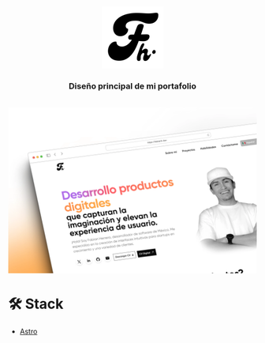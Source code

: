<main>
  <div align="center">
    <picture height="250em" align="center">
      <source
        media='(prefers-color-scheme: dark)'
        srcSet='https://github.com/FabianHermar/fabianh.dev/blob/main/public/svg/light-logo.svg'
      />
      <source
        media='(prefers-color-scheme: light)'
        srcSet='https://github.com/FabianHermar/fabianh.dev/blob/main/public/svg/dark-logo.svg'
      />
      <img
        height="125em"
        alt='Boxode Logo'
        src='https://github.com/FabianHermar/fabianh.dev/blob/main/public/svg/dark-logo.svg'
      />
    </picture>
  <h3>Diseño principal de mi portafolio</h3>
    <br />
    <img src="https://github.com/FabianHermar/fabianh.dev/blob/main/public/FH_mockup.webp" alt="Web design of my personal portfolio" />
    <br />
  </div>
    <div>
      <h1>🛠 Stack</h1>
      <ul>
        <li><a href="https://astro.build/">Astro</a></li>
      </ul>
    </div>
</main>
